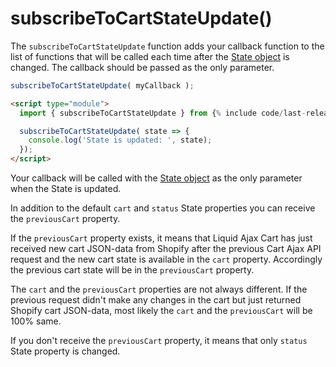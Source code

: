# subscribeToCartStateUpdate()

The `subscribeToCartStateUpdate` function adds your callback function to the list of functions that will be called each time after the [State object](/reference/state/) is changed. The callback should be passed as the only parameter.

```javascript
subscribeToCartStateUpdate( myCallback );
```

```html
<script type="module">
  import { subscribeToCartStateUpdate } from {% include code/last-release-file-name.html asset_url=true %}

  subscribeToCartStateUpdate( state => {
    console.log('State is updated: ', state);
  });
</script>
```

Your callback will be called with the [State object](/reference/state/) as the only parameter when the State is updated. 

In addition to the default `cart` and `status` State properties you can receive the `previousCart` property. 

If the `previousCart` property exists, it means that Liquid Ajax Cart has just received new cart JSON-data from Shopify after the previous Cart Ajax API request and the new cart state is available in the `cart` property. Accordingly the previous cart state will be in the `previousCart` property.

The `cart` and the `previousCart` properties are not always different. If the previous request didn't make any changes in the cart but just returned Shopify cart JSON-data, most likely the `cart` and the `previousCart` will be 100% same.

If you don't receive the `previousCart` property, it means that only `status` State property is changed.